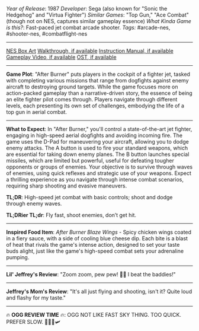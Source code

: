 *Year of Release*: 1987
*Developer*: Sega (also known for "Sonic the Hedgehog" and "Virtua Fighter")
*Similar Games*: "Top Gun," "Ace Combat" (though not on NES, captures similar gameplay essence)
*What Kinda Game is this?*: Fast-paced jet combat arcade shooter.
*Tags:* #arcade-nes, #shooter-nes, #combatflight-nes

---
[NES Box Art](https://www.google.com/search?tbm=isch&q=NES+Box+Art+After+Burner) 
[Walkthrough, if available](https://www.google.com/search?q=Walkthrough+NES+After+Burner)
[Instruction Manual, if available](https://www.google.com/search?q=NES+Instruction+Manual+After+Burner)
[Gameplay Video, if available](https://www.youtube.com/results?search_query=gameplay+NES+After+Burner) 
[OST, if available](https://www.youtube.com/results?search_query=OST+NES+After+Burner)

- - -
**Game Plot**: "After Burner" puts players in the cockpit of a fighter jet, tasked with completing various missions that range from dogfights against enemy aircraft to destroying ground targets. While the game focuses more on action-packed gameplay than a narrative-driven story, the essence of being an elite fighter pilot comes through. Players navigate through different levels, each presenting its own set of challenges, embodying the life of a top gun in aerial combat.

- - -
**What to Expect**: In "After Burner," you'll control a state-of-the-art jet fighter, engaging in high-speed aerial dogfights and avoiding incoming fire. The game uses the D-Pad for maneuvering your aircraft, allowing you to dodge enemy attacks. The A button is used to fire your standard weapons, which are essential for taking down enemy planes. The B button launches special missiles, which are limited but powerful, useful for defeating tougher opponents or groups of enemies. Your objective is to survive through waves of enemies, using quick reflexes and strategic use of your weapons. Expect a thrilling experience as you navigate through intense combat scenarios, requiring sharp shooting and evasive maneuvers.

**TL;DR**: High-speed jet combat with basic controls; shoot and dodge through enemy waves.

**TL;DRier TL;dr**: Fly fast, shoot enemies, don’t get hit.

---
**Inspired Food Item**: *After Burner Blaze Wings* - Spicy chicken wings coated in a fiery sauce, with a side of cooling blue cheese dip. Each bite is a blast of heat that rivals the game's intense action, designed to set your taste buds alight, just like the game's high-speed combat sets your adrenaline pumping.

---
**Lil' Jeffrey's Review**: "Zoom zoom, pew pew! 🚀🔥 I beat the baddies!"

---
**Jeffrey's Mom's Review**: "It's all just flying and shooting, isn't it? Quite loud and flashy for my taste."

---
🔥 **OGG REVIEW TIME** 🔥: OGG NOT LIKE FAST SKY THING. TOO QUICK. PREFER SLOW. 🚶‍♂️🔥🛩️